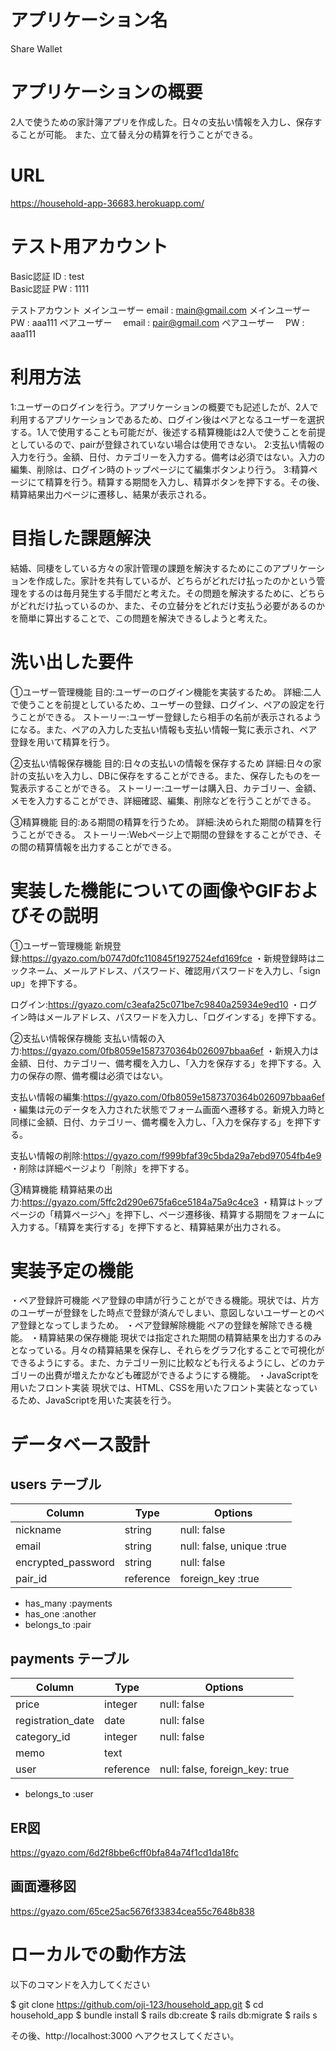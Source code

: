 # アプリケーション名

Share Wallet

# アプリケーションの概要

2人で使うための家計簿アプリを作成した。日々の支払い情報を入力し、保存することが可能。
また、立て替え分の精算を行うことができる。

# URL

https://household-app-36683.herokuapp.com/

# テスト用アカウント

Basic認証 ID : test  
Basic認証 PW : 1111  

テストアカウント
メインユーザー email : main@gmail.com
メインユーザー PW    : aaa111
ペアユーザー　 email : pair@gmail.com
ペアユーザー　 PW    : aaa111

# 利用方法
1:ユーザーのログインを行う。アプリケーションの概要でも記述したが、2人で利用するアプリケーションであるため、ログイン後はペアとなるユーザーを選択する。1人で使用することも可能だが、後述する精算機能は2人で使うことを前提としているので、pairが登録されていない場合は使用できない。
2:支払い情報の入力を行う。金額、日付、カテゴリーを入力する。備考は必須ではない。入力の編集、削除は、ログイン時のトップページにて編集ボタンより行う。
3:精算ページにて精算を行う。精算する期間を入力し、精算ボタンを押下する。その後、精算結果出力ページに遷移し、結果が表示される。

# 目指した課題解決

結婚、同棲をしている方々の家計管理の課題を解決するためにこのアプリケーションを作成した。家計を共有しているが、どちらがどれだけ払ったのかという管理をするのは毎月発生する手間だと考えた。その問題を解決するために、どちらがどれだけ払っているのか、また、その立替分をどれだけ支払う必要があるのかを簡単に算出することで、この問題を解決できるしようと考えた。

# 洗い出した要件

①ユーザー管理機能
目的:ユーザーのログイン機能を実装するため。
詳細:二人で使うことを前提としているため、ユーザーの登録、ログイン、ペアの設定を行うことができる。
ストーリー:ユーザー登録したら相手の名前が表示されるようになる。また、ペアの入力した支払い情報も支払い情報一覧に表示され、ペア登録を用いて精算を行う。

②支払い情報保存機能
目的:日々の支払いの情報を保存するため
詳細:日々の家計の支払いを入力し、DBに保存をすることができる。また、保存したものを一覧表示することができる。
ストーリー:ユーザーは購入日、カテゴリー、金額、メモを入力することができ、詳細確認、編集、削除などを行うことができる。

③精算機能
目的:ある期間の精算を行うため。
詳細:決められた期間の精算を行うことができる。
ストーリー:Webページ上で期間の登録をすることができ、その間の精算情報を出力することができる。


# 実装した機能についての画像やGIFおよびその説明
①ユーザー管理機能
新規登録:https://gyazo.com/b0747d0fc110845f1927524efd169fce
・新規登録時はニックネーム、メールアドレス、パスワード、確認用パスワードを入力し、「sign up」を押下する。

ログイン:https://gyazo.com/c3eafa25c071be7c9840a25934e9ed10
・ログイン時はメールアドレス、パスワードを入力し、「ログインする」を押下する。

②支払い情報保存機能
支払い情報の入力:https://gyazo.com/0fb8059e1587370364b026097bbaa6ef
・新規入力は金額、日付、カテゴリー、備考欄を入力し、「入力を保存する」を押下する。入力の保存の際、備考欄は必須ではない。

支払い情報の編集:https://gyazo.com/0fb8059e1587370364b026097bbaa6ef
・編集は元のデータを入力された状態でフォーム画面へ遷移する。新規入力時と同様に金額、日付、カテゴリー、備考欄を入力し、「入力を保存する」を押下する。

支払い情報の削除:https://gyazo.com/f999bfaf39c5bda29a7ebd97054fb4e9
・削除は詳細ページより「削除」を押下する。

③精算機能
精算結果の出力:https://gyazo.com/5ffc2d290e675fa6ce5184a75a9c4ce3
・精算はトップページの「精算ページへ」を押下し、ページ遷移後、精算する期間をフォームに入力する。「精算を実行する」を押下すると、精算結果が出力される。

# 実装予定の機能
・ペア登録許可機能
ペア登録の申請が行うことができる機能。現状では、片方のユーザーが登録をした時点で登録が済んでしまい、意図しないユーザーとのペア登録となってしまうため。
・ペア登録解除機能
ペアの登録を解除できる機能。
・精算結果の保存機能
現状では指定された期間の精算結果を出力するのみとなっている。月々の精算結果を保存し、それらをグラフ化することで可視化ができるようにする。また、カテゴリー別に比較なども行えるようにし、どのカテゴリーの出費が増えたかなども確認ができるようにする機能。
・JavaScriptを用いたフロント実装
現状では、HTML、CSSを用いたフロント実装となっているため、JavaScriptを用いた実装を行う。

# データベース設計

## users テーブル

| Column             | Type      | Options                  |
| ------------------ | --------- | ------------------------ |
| nickname           | string    | null: false              |
| email              | string    | null: false, unique :true|
| encrypted_password | string    | null: false              |
| pair_id            | reference | foreign_key :true        |

 - has_many :payments
 - has_one :another
 - belongs_to :pair

## payments テーブル

| Column            | Type      | Options                        |
| ----------------- | --------- | ------------------------------ |
| price             | integer   | null: false                    |
| registration_date | date      | null: false                    |
| category_id       | integer   | null: false                    |
| memo              | text      |                                |
| user              | reference | null: false, foreign_key: true |

 - belongs_to :user

 ## ER図

 https://gyazo.com/6d2f8bbe6cff0bfa84a74f1cd1da18fc

 ## 画面遷移図

 https://gyazo.com/65ce25ac5676f33834cea55c7648b838

# ローカルでの動作方法
以下のコマンドを入力してください

$ git clone https://github.com/oji-123/household_app.git
$ cd household_app
$ bundle install
$ rails db:create
$ rails db:migrate
$ rails s

その後、http://localhost:3000 へアクセスしてください。
